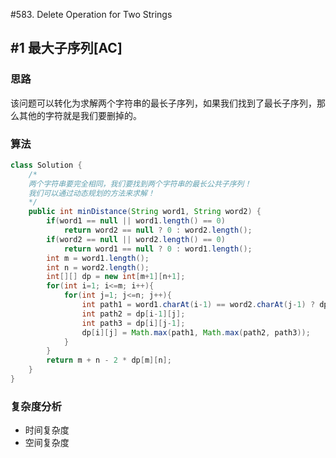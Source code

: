 #583. Delete Operation for Two Strings

## #1 最大子序列[AC]

### 思路

该问题可以转化为求解两个字符串的最长子序列，如果我们找到了最长子序列，那么其他的字符就是我们要删掉的。

### 算法

```java
class Solution {
    /*
    两个字符串要完全相同，我们要找到两个字符串的最长公共子序列！
    我们可以通过动态规划的方法来求解！
    */
    public int minDistance(String word1, String word2) {
        if(word1 == null || word1.length() == 0)
            return word2 == null ? 0 : word2.length();
        if(word2 == null || word2.length() == 0)
            return word1 == null ? 0 : word1.length();
        int m = word1.length();
        int n = word2.length();
        int[][] dp = new int[m+1][n+1];
        for(int i=1; i<=m; i++){
            for(int j=1; j<=n; j++){
                int path1 = word1.charAt(i-1) == word2.charAt(j-1) ? dp[i-1][j-1] + 1 : 0;
                int path2 = dp[i-1][j];
                int path3 = dp[i][j-1];
                dp[i][j] = Math.max(path1, Math.max(path2, path3));
            }
        }
        return m + n - 2 * dp[m][n];
    }
}
```

### 复杂度分析

- 时间复杂度
- 空间复杂度